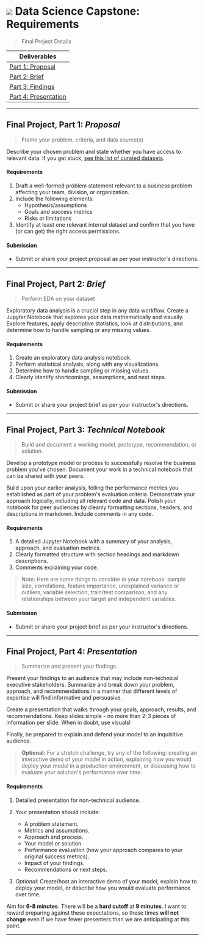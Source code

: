 # ![](https://ga-dash.s3.amazonaws.com/production/assets/logo-9f88ae6c9c3871690e33280fcf557f33.png) Data Science Capstone: Requirements

> Final Project Details

| Deliverables |
| --- | 
| [Part 1: Proposal](#proposal)        
| [Part 2: Brief](#eda)         
| [Part 3: Findings](#notebook)     
| [Part 4: Presentation](#presentation) 

---

<a name="proposal"></a>
## Final Project, Part 1: *Proposal*
   
> Frame your problem, criteria, and data source(s)

Describe your chosen problem and state whether you have access to relevant data. If you get stuck, [see this list of curated datasets](./suggestions.md).

#### Requirements
1. Draft a well-formed problem statement relevant to a business problem affecting your team, division, or organization.
2. Include the following elements:
   - Hypothesis/assumptions
   - Goals and success metrics
   - Risks or limitations
3. Identify at least one relevant internal dataset and confirm that you have (or can get) the right access permissions.


#### Submission
- Submit or share your project proposal as per your instructor's directions.
---

<a name="eda"></a>
## Final Project, Part 2: *Brief*
> Perform EDA on your dataset

Exploratory data analysis is a crucial step in any data workflow. Create a Jupyter Notebook that explores your data mathematically and visually. Explore features, apply descriptive statistics, look at distributions, and determine how to handle sampling or any missing values.

#### Requirements
1. Create an exploratory data analysis notebook.
2. Perform statistical analysis, along with any visualizations.
3. Determine how to handle sampling or missing values.
4. Clearly identify shortcomings, assumptions, and next steps.

#### Submission
- Submit or share your project brief as per your instructor's directions.

---

<a name="notebook"></a>
## Final Project, Part 3: *Technical Notebook*
> Build and document a working model, prototype, recommendation, or solution.

Develop a prototype model or process to successfully resolve the business problem you've chosen. Document your work in a technical notebook that can be shared with your peers.

Build upon your earlier analysis, folling the performance metrics you established as part of your problem's evaluation criteria. Demonstrate your approach logically, including all relevant code and data. Polish your notebook for peer audiences by cleanly formatting sections, headers, and descriptions in markdown. Include comments in any code.

#### Requirements
1. A detailed Jupyter Notebook with a summary of your analysis, approach, and evaluation metrics.
2. Clearly formatted structure with section headings and markdown descriptions.
3. Comments explaining your code.

> Note: Here are some things to consider in your notebook: sample size, correlations, feature importance, unexplained variance or outliers, variable selection, train/test comparison, and any relationships between your target and independent variables.


#### Submission
- Submit or share your project brief as per your instructor's directions.

---

<a name="presentation"></a>
## Final Project, Part 4: *Presentation*
> Summarize and present your findings.

Present your findings to an audience that may include non-technical executive stakeholders. Summarize and break down your problem, approach, and recommendations in a manner that different levels of expertise will find informative and persuasive.

Create a presentation that walks through your goals, approach, results, and recommendations. Keep slides simple - no more than 2-3 pieces of information per slide. When in doubt, use visuals!

Finally, be prepared to explain and defend your model to an inquisitive audience.

> **Optional:** For a stretch challenge, try any of the following: creating an interactive demo of your model in action, explaining how you would deploy your model in a production environment, or discussing how to evaluate your solution's performance over time.

#### Requirements

1. Detailed presentation for non-technical audience.
2. Your presentation should include:
   - A problem statement.
   - Metrics and assumptions.
   - Approach and process.
   - Your model or solution.
   - Performance evaluation (how your approach compares to your original success metrics).
   - Impact of your findings.
   - Recommendations or next steps.

 4. *Optional:* Create/host an interactive demo of your model, explain how to deploy your model, or describe how you would evaluate performance over time.
 
Aim for **6-8 minutes**. There will be a **hard cutoff** at **9 minutes**. I want to reward preparing against these expectations, so these times **will not change** even if we have fewer presenters than we are anticipating at this point.

---
